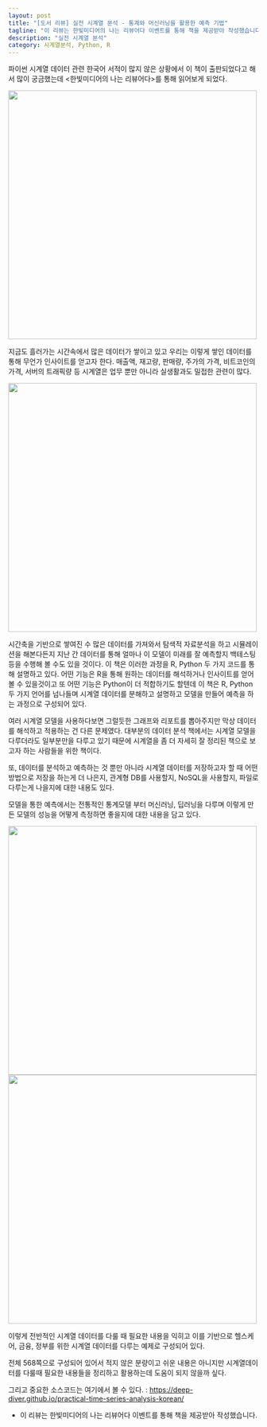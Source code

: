 ```yaml
---
layout: post
title: "[도서 리뷰] 실전 시계열 분석 - 통계와 머신러닝을 활용한 예측 기법"
tagline: "이 리뷰는 한빛미디어의 나는 리뷰어다 이벤트를 통해 책을 제공받아 작성했습니다. "
description: "실전 시계열 분석"
category: 시계열분석, Python, R
---
```


파이썬 시계열 데이터 관련 한국어 서적이 많지 않은 상황에서 이 책이 출판되었다고 해서 많이 궁금했는데 <한빛미디어의 나는 리뷰어다>를 통해 읽어보게 되었다.

<img src="https://i.imgur.com/FWzKLWo.jpg" width="500">


지금도 흘러가는 시간속에서 많은 데이터가 쌓이고 있고 우리는 이렇게 쌓인 데이터를 통해 무언가 인사이트를 얻고자 한다.
매출액, 재고량, 판매량, 주가의 가격, 비트코인의 가격, 서버의 트래픽량 등 시계열은 업무 뿐만 아니라 실생활과도 밀접한 관련이 많다.

<img src="https://i.imgur.com/TXN7Htc.jpg" width="500">


시간축을 기반으로 쌓여진 수 많은 데이터를 가져와서 탐색적 자료분석을 하고 시뮬레이션을 해본다든지 지난 간 데이터를 통해 얼마나 이 모델이 미래를 잘 예측할지 백테스팅 등을 수행해 볼 수도 있을 것이다.
이 책은 이러한 과정을 R, Python 두 가지 코드를 통해 설명하고 있다.
어떤 기능은 R을 통해 원하는 데이터를 해석하거나 인사이트를 얻어볼 수 있을것이고 
또 어떤 기능은 Python이 더 적합하기도 할텐데 이 책은 R, Python 두 가지 언어를 넘나들며 시계열 데이터를 분해하고 설명하고 모델을 만들어 예측을 하는 과정으로 구성되어 있다.

여러 시계열 모델을 사용하다보면 그럴듯한 그래프와 리포트를 뽑아주지만 막상 데이터를 해석하고 적용하는 건 다른 문제였다. 대부분의 데이터 분석 책에서는 시계열 모델을 다루더라도 일부분만을 다루고 있기 때문에 시계열을 좀 더 자세히 잘 정리된 책으로 보고자 하는 사람들을 위한 책이다.

또, 데이터를 분석하고 예측하는 것 뿐만 아니라 시계열 데이터를 저장하고자 할 때 어떤 방법으로 저장을 하는게 더 나은지, 관계형 DB를 사용할지, NoSQL을 사용할지, 파일로 다루는게 나을지에 대한 내용도 있다.

모델을 통한 예측에서는 전통적인 통계모델 부터 머신러닝, 딥러닝을 다루며 이렇게 만든 모델의 성능을 어떻게 측정하면 좋을지에 대한 내용을 담고 있다.

<img src="https://i.imgur.com/GRqoTaq.jpg" width="500">

<img src="https://i.imgur.com/z6rC7cd.jpg" width="500">

이렇게 전반적인 시계열 데이터를 다룰 때 필요한 내용을 익히고 이를 기반으로 헬스케어, 금융, 정부를 위한 시계열 데이터를 다루는 예제로 구성되어 있다.

전체 568쪽으로 구성되어 있어서 적지 않은 분량이고 쉬운 내용은 아니지만 시계열데이터를 다룰때 필요한 내용들을 정리하고 활용하는데 도움이 되지 않을까 싶다.



그리고 중요한 소스코드는 여기에서 볼 수 있다. : https://deep-diver.github.io/practical-time-series-analysis-korean/

- 이 리뷰는 한빛미디어의 나는 리뷰어다 이벤트를 통해 책을 제공받아 작성했습니다.
